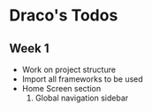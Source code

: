 Draco's Todos
==============

## Week 1
- Work on project structure
- Import all frameworks to be used
- Home Screen section
  1. Global navigation sidebar